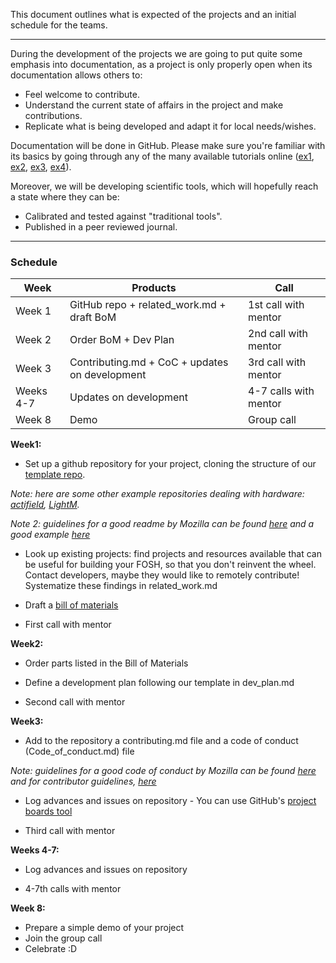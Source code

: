 This document outlines what is expected of the projects and an initial schedule for the teams.


---

During the development of the projects we are going to put quite some emphasis into documentation, as a project is only properly open when its documentation allows others to:
- Feel welcome to contribute.
- Understand the current state of affairs in the project and make contributions.
- Replicate what is being developed and adapt it for local needs/wishes.

Documentation will be done in GitHub. Please make sure you're familiar with its basics by going through any of the many available tutorials online ([ex1](https://lab.github.com/), [ex2](https://help.github.com/en/articles/git-and-github-learning-resources), [ex3](https://git-scm.com/doc), [ex4](https://help.github.com/en/articles/set-up-git)).

Moreover, we will be developing scientific tools, which will hopefully reach a state where they can be:
- Calibrated and tested against "traditional tools".
- Published in a peer reviewed journal.

---
### Schedule

| Week        | Products           | Call  |
| ----------- | ------------------ | ----- |
| Week 1      | GitHub repo + related_work.md + draft BoM          | 1st call with mentor  |
| Week 2      | Order BoM + Dev Plan          | 2nd call with mentor  |
| Week 3     | Contributing.md + CoC + updates on development          | 3rd call with mentor  |
| Weeks 4-7     | Updates on development          | 4-7 calls with mentor  |
| Week 8     | Demo          | Group call  |

**Week1:**
- Set up a github repository for your project, cloning the structure of our [template repo](https://github.com/FOSH-following-demand/equipment_repository_template).

*Note: here are some other example repositories dealing with hardware: [actifield](https://github.com/trendinafrica/actifield), [LightM](https://github.com/vektorious/lightM).*

*Note 2: guidelines for a good readme by Mozilla can be found [here](https://mozilla.github.io/open-leadership-training-series/articles/opening-your-project/write-a-great-project-readme/) and a good example [here](https://github.com/KirstieJane/STEMMRoleModels)*

- Look up existing projects: find projects and resources available that can be useful for building your FOSH, so that you don't reinvent the wheel. Contact developers, maybe they would like to remotely contribute! Systematize these findings in related_work.md

- Draft a [bill of materials](https://github.com/FOSH-following-demand/equipment_repository_template/blob/master/hardware/BOM/BOM.md) 

- First call with mentor

**Week2:**

- Order parts listed in the Bill of Materials

- Define a development plan following our template in dev_plan.md 

- Second call with mentor

**Week3:**

- Add to the repository a contributing.md file and a code of conduct (Code_of_conduct.md) file

*Note: guidelines for a good code of conduct by Mozilla can be found [here](https://mozilla.github.io/open-leadership-training-series/articles/building-communities-of-contributors/write-a-code-of-conduct/) and for contributor guidelines, [here](https://mozilla.github.io/open-leadership-training-series/articles/building-communities-of-contributors/write-contributor-guidelines/)*

- Log advances and issues on repository - You can use GitHub's [project boards tool](https://help.github.com/en/articles/about-project-boards)

- Third call with mentor

**Weeks 4-7:**

- Log advances and issues on repository

- 4-7th calls with mentor

**Week 8:**

- Prepare a simple demo of your project
- Join the group call
- Celebrate :D
